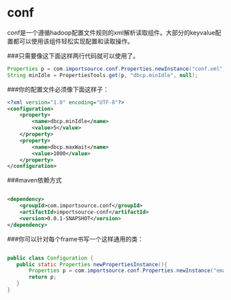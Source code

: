 # conf

conf是一个遵循hadoop配置文件规则的xml解析读取组件。大部分的keyvalue配置都可以使用该组件轻松实现配置和读取操作。

###只需要像这下面这样两行代码就可以使用了。

```java
Properties p = com.importsource.conf.Properties.newInstance("conf.xml");
String minIdle = PropertiesTools.get(p, "dbcp.minIdle", null);
```


###你的配置文件必须像下面这样子：
```xml
<?xml version="1.0" encoding="UTF-8"?>
<configuration>
	<property>
		<name>dbcp.minIdle</name>
		<value>5</value>
	</property>
	<property>
		<name>dbcp.maxWait</name>
		<value>1000</value>
	</property>
</configuration>
```

###maven依赖方式
```xml

<dependency>
	<groupId>com.importsource.conf</groupId>
	<artifactId>importsource-conf</artifactId>
	<version>0.0.1-SNAPSHOT</version>
</dependency>

```

###你可以针对每个frame书写一个这样通用的类：

```java

public class Configuration {
   public static Properties newPropertiesInstance(){
	   Properties p = com.importsource.conf.Properties.newInstance("email.xml");
	   return p;
   }
}

```

